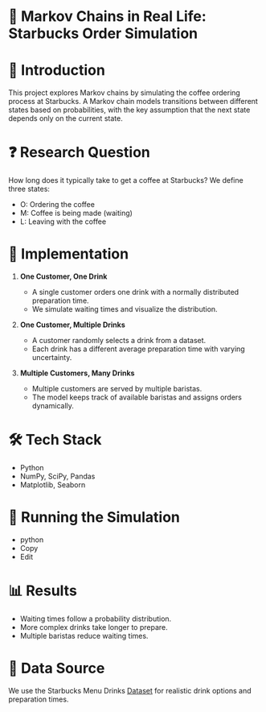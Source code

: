 # 📌 **Markov Chains in Real Life: Starbucks Order Simulation**
# 🔹 **Introduction**
This project explores Markov chains by simulating the coffee ordering process at Starbucks. A Markov chain models transitions between different states based on probabilities, with the key assumption that the next state depends only on the current state.

# ❓ Research Question
How long does it typically take to get a coffee at Starbucks? We define three states:

- O: Ordering the coffee
- M: Coffee is being made (waiting)
- L: Leaving with the coffee
# 🔬 **Implementation**
1. **One Customer, One Drink**

    - A single customer orders one drink with a normally distributed preparation time.
    - We simulate waiting times and visualize the distribution.
2. **One Customer, Multiple Drinks**

    - A customer randomly selects a drink from a dataset.
    - Each drink has a different average preparation time with varying uncertainty.
3. **Multiple Customers, Many Drinks**

   - Multiple customers are served by multiple baristas.
   - The model keeps track of available baristas and assigns orders dynamically.
# 🛠️ **Tech Stack**
- Python
- NumPy, SciPy, Pandas
- Matplotlib, Seaborn
# 🚀 **Running the Simulation**
- python
- Copy
- Edit 
# 📊 **Results**
- Waiting times follow a probability distribution.
- More complex drinks take longer to prepare.
- Multiple baristas reduce waiting times.
# 📂 **Data Source**
We use the Starbucks Menu Drinks [Dataset](https://www.kaggle.com/datasets/ashishpatel26/starbucks-menu-nutrition-drinks) for realistic drink options and preparation times.
